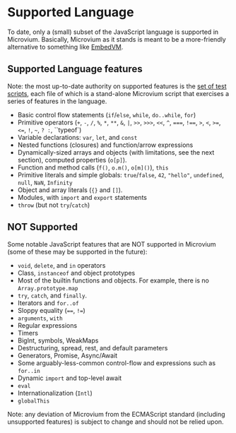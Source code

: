# Supported Language

To date, only a (small) subset of the JavaScript language is supported in Microvium. Basically, Microvium as it stands is meant to be a more-friendly alternative to something like [EmbedVM](http://www.clifford.at/embedvm/).

## Supported Language features

Note: the most up-to-date authority on supported features is the [set of test scripts](../test/end-to-end/tests), each file of which is a stand-alone Microvium script that exercises a series of features in the language.

 - Basic control flow statements (`if`/`else`, `while`, `do..while`, `for`)
 - Primitive operators (`+`, `-`, `/`, `%`, `*`, `**`, `&`, `|`, `>>`, `>>>`, `<<`, `^`, `===`, `!==`, `>`, `<`, `>=`, `<=`, `!`, `~`, `? :`, ``typeof`)
 - Variable declarations: `var`, `let`, and `const`
 - Nested functions (closures) and function/arrow expressions
 - Dynamically-sized arrays and objects (with limitations, see the next section), computed properties (`o[p]`).
 - Function and method calls (`f()`, `o.m()`, `o[m]()`), `this`
 - Primitive literals and simple globals: `true`/`false`, `42`, `"hello"`, `undefined`, `null`, `NaN`, `Infinity`
 - Object and array literals (`{}` and `[]`).
 - Modules, with `import` and `export` statements
 - `throw` (but not `try`/`catch`)

## NOT Supported

Some notable JavaScript features that are NOT supported in Microvium (some of these may be supported in the future):

 - `void`, `delete`, and `in` operators
 - Class, `instanceof` and object prototypes
 - Most of the builtin functions and objects. For example, there is no `Array.prototype.map`
 - `try`, `catch`, and `finally`.
 - Iterators and `for..of`
 - Sloppy equality (`==`, `!=`)
 - `arguments`, `with`
 - Regular expressions
 - Timers
 - BigInt, symbols, WeakMaps
 - Destructuring, spread, rest, and default parameters
 - Generators, Promise, Async/Await
 - Some arguably-less-common control-flow and expressions such as `for..in`
 - Dynamic `import` and top-level await
 - `eval`
 - Internationalization (`Intl`)
 - `globalThis`

Note: any deviation of Microvium from the ECMAScript standard (including unsupported features) is subject to change and should not be relied upon.
